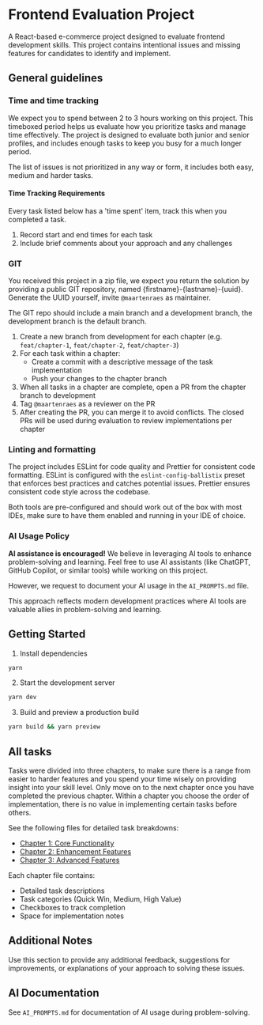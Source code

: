 # Frontend Evaluation Project

A React-based e-commerce project designed to evaluate frontend development skills.
This project contains intentional issues and missing features for candidates to identify and implement.

## General guidelines

### Time and time tracking

We expect you to spend between 2 to 3 hours working on this project. This timeboxed period helps us evaluate how you prioritize tasks and manage time effectively.
The project is designed to evaluate both junior and senior profiles, and includes enough tasks to keep you busy for a much longer period.

The list of issues is not prioritized in any way or form, it includes both easy, medium and harder tasks.

#### Time Tracking Requirements

Every task listed below has a 'time spent' item, track this when you completed a task.

1. Record start and end times for each task
2. Include brief comments about your approach and any challenges

### GIT

You received this project in a zip file, we expect you return the solution by providing a public GIT repository, named {firstname}-{lastname}-{uuid}. Generate the UUID yourself, invite `@maartenraes` as maintainer.

The GIT repo should include a main branch and a development branch, the development branch is the default branch.
1. Create a new branch from development for each chapter (e.g. `feat/chapter-1`, `feat/chapter-2`, `feat/chapter-3`)
2. For each task within a chapter:
   - Create a commit with a descriptive message of the task implementation
   - Push your changes to the chapter branch
3. When all tasks in a chapter are complete, open a PR from the chapter branch to development
4. Tag `@maartenraes` as a reviewer on the PR
5. After creating the PR, you can merge it to avoid conflicts. The closed PRs will be used during evaluation to review implementations per chapter

### Linting and formatting

The project includes ESLint for code quality and Prettier for consistent code formatting. ESLint is configured with the `eslint-config-ballistix` preset that enforces best practices and catches potential issues. Prettier ensures consistent code style across the codebase.

Both tools are pre-configured and should work out of the box with most IDEs, make sure to have them enabled and running in your IDE of choice.

### AI Usage Policy

**AI assistance is encouraged!**
We believe in leveraging AI tools to enhance problem-solving and learning. Feel free to use AI assistants (like ChatGPT, GitHub Copilot, or similar tools) while working on this project.

However, we request to document your AI usage in the `AI_PROMPTS.md` file.

This approach reflects modern development practices where AI tools are valuable allies in problem-solving and learning.

## Getting Started

1. Install dependencies

```bash
yarn
```

2. Start the development server

```bash
yarn dev
```

3. Build and preview a production build

```bash
yarn build && yarn preview
```
## All tasks

Tasks were divided into three chapters, to make sure there is a range from easier to harder features and you spend your time wisely on providing insight into your skill level. 
Only move on to the next chapter once you have completed the previous chapter. 
Within a chapter you choose the order of implementation, there is no value in implementing certain tasks before others.

See the following files for detailed task breakdowns:

- [Chapter 1: Core Functionality](CHAPTER_1.md)
- [Chapter 2: Enhancement Features](CHAPTER_2.md) 
- [Chapter 3: Advanced Features](CHAPTER_3.md)

Each chapter file contains:
- Detailed task descriptions
- Task categories (Quick Win, Medium, High Value)
- Checkboxes to track completion
- Space for implementation notes

## Additional Notes

Use this section to provide any additional feedback, suggestions for improvements, or explanations of your approach to solving these issues.

## AI Documentation

See `AI_PROMPTS.md` for documentation of AI usage during problem-solving.
